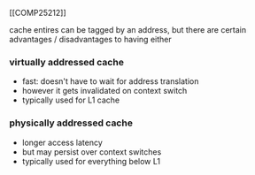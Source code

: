 [[COMP25212]]

cache entires can be tagged by an address, but there are certain advantages / disadvantages to having either

### virtually addressed cache
- fast: doesn't have to wait for address translation
- however it gets invalidated on context switch
- typically used for L1 cache

### physically addressed cache
- longer access latency
- but may persist over context switches
- typically used for everything below L1